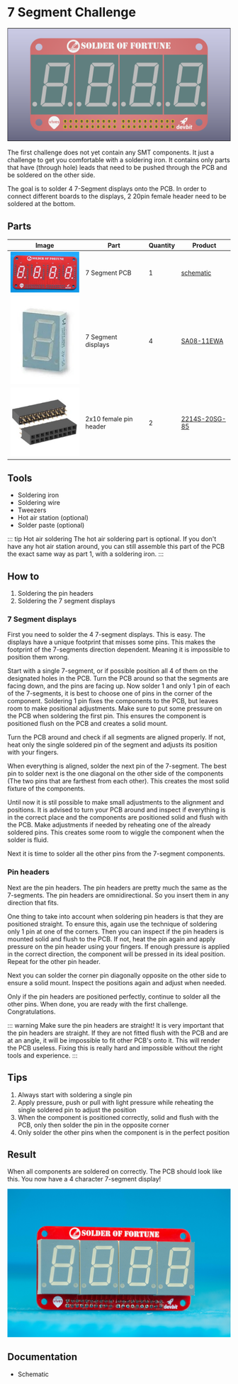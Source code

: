 # 7 Segment Challenge

![3D Render](./assets/front.png)

The first challenge does not yet contain any SMT components. It just a challenge to get you comfortable with a soldering iron. It contains only parts that have (through hole) leads that need to be pushed through the PCB and be soldered on the other side.

The goal is to solder 4 7-Segment displays onto the PCB. In order to connect different boards to the displays, 2 20pin female header need to be soldered at the bottom.

## Parts

| Image | Part | Quantity | Product |
|---|---|---|---|
| ![PCB](./assets/pcb.png) | 7 Segment PCB | 1 | [schematic](/files/7-segment.pdf) |
| ![7-Segment](./assets/SA08-11EWA.jpg) | 7 Segment displays | 4 | [SA08-11EWA](http://www.farnell.com/datasheets/2047499.pdf) |
| ![2x10 female pin header](./assets/2x10-female-pinheader.jpg) | 2x10 female pin header | 2 | [2214S-20SG-85](http://www.farnell.com/datasheets/3148602.pdf) |

## Tools

* Soldering iron
* Soldering wire
* Tweezers
* Hot air station (optional)
* Solder paste (optional)

::: tip Hot air soldering
The hot air soldering part is optional. If you don't have any hot air station around, you can still assemble this part of the PCB the exact same way as part 1, with a soldering iron.
:::

## How to

1. Soldering the pin headers
2. Soldering the 7 segment displays

### 7 Segment displays

<YoutubeVideo videoId="QJov5SxDjRU" startAt="916" />

First you need to solder the 4 7-segment displays. This is easy. The displays have a unique footprint that misses some pins. This makes the footprint of the 7-segments direction dependent. Meaning it is impossible to position them wrong.

Start with a single 7-segment, or if possible position all 4 of them on the designated holes in the PCB. Turn the PCB around so that the segments are facing down, and the pins are facing up. Now solder 1 and only 1 pin of each of the 7-segments, it is best to choose one of pins in the corner of the component. Soldering 1 pin fixes the components to the PCB, but leaves room to make positional adjustments. Make sure to put some pressure on the PCB when soldering the first pin. This ensures the component is positioned flush on the PCB and creates a solid mount.

Turn the PCB around and check if all segments are aligned properly. If not, heat only the single soldered pin of the segment and adjusts its position with your fingers.

When everything is aligned, solder the next pin of the 7-segment. The best pin to solder next is the one diagonal on the other side of the components (The two pins that are farthest from each other). This creates the most solid fixture of the components.

Until now it is stil possible to make small adjustments to the alignment and positions. It is advised to turn your PCB around and inspect if everything is in the correct place and the components are positioned solid and flush with the PCB. Make adjustments if needed by reheating one of the already soldered pins. This creates some room to wiggle the component when the solder is fluid.

Next it is time to solder all the other pins from the 7-segment components.

### Pin headers

<YoutubeVideo videoId="QJov5SxDjRU" startAt="1392" />

Next are the pin headers. The pin headers are pretty much the same as the 7-segments. The pin headers are omnidirectional. So you insert them in any direction that fits.

One thing to take into account when soldering pin headers is that they are positioned straight. To ensure this, again use the technique of soldering only 1 pin at one of the corners. Then you can inspect if the pin headers is mounted solid and flush to the PCB. If not, heat the pin again and apply pressure on the pin header using your fingers. If enough pressure is applied in the correct direction, the component will be pressed in its ideal position. Repeat for the other pin header.

Next you can solder the corner pin diagonally opposite on the other side to ensure a solid mount. Inspect the positions again and adjust when needed.

Only if the pin headers are positioned perfectly, continue to solder all the other pins. When done, you are ready with the first challenge. Congratulations.

::: warning Make sure the pin headers are straight!
It is very important that the pin headers are straight. If they are not fitted flush with the PCB and are at an angle, it will be impossible to fit other PCB's onto it. This will render the PCB useless. Fixing this is really hard and impossible without the right tools and experience.
:::

## Tips

1. Always start with soldering a single pin
2. Apply pressure, push or pull with light pressure while reheating the single soldered pin to adjust the position
3. When the component is positioned correctly, solid and flush with the PCB, only then solder the pin in the opposite corner
4. Only solder the other pins when the component is in the perfect position

## Result

When all components are soldered on correctly. The PCB should look like this. You now have a 4 character 7-segment display!

![Soldered PCB](./assets/soldered-pcb.jpg)

## Documentation

* Schematic
